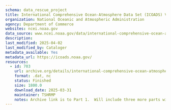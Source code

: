 ```yaml
---
schema: data_rescue_project 
title: International Comprehensive Ocean-Atmosphere Data Set (ICOADS) V3
organization: National Oceanic and Atmospheric Administration
agency: Department of Commerce
websites: ncei.noaa.gov
data_source: www.ncei.noaa.gov/data/international-comprehensive-ocean-atmosphere/
description: 
last_modified: 2025-04-02
last_modified_by: Cataloger
metadata_available: Yes
metadata_url: https://icoads.noaa.gov/
resources:
  - id: 703
    url: archive.org/details/international-comprehensive-ocean-atmosphere-1
    format: .dat, nc
    status: Finished
    size: 1800.0
    download_date: 2025-03-31
    maintainer: TSHRMP
    notes: Archive link is to Part 1.  Will include three more parts with url formatarchive.org/details/international-comprehensive-ocean-atmosphere-{part number}
---
```

